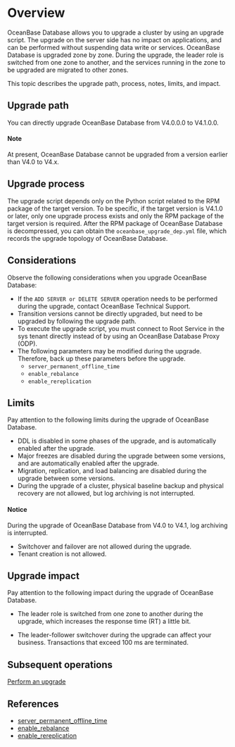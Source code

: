 # Overview

OceanBase Database allows you to upgrade a cluster by using an upgrade script. The upgrade on the server side has no impact on applications, and can be performed without suspending data write or services. OceanBase Database is upgraded zone by zone. During the upgrade, the leader role is switched from one zone to another, and the services running in the zone to be upgraded are migrated to other zones.

This topic describes the upgrade path, process, notes, limits, and impact.

## Upgrade path

You can directly upgrade OceanBase Database from V4.0.0.0 to V4.1.0.0.

<main id="notice" type='explain'>
  <h4>Note</h4>
  <p>At present, OceanBase Database cannot be upgraded from a version earlier than V4.0 to V4.x. </p>
</main>

## Upgrade process

The upgrade script depends only on the Python script related to the RPM package of the target version. To be specific, if the target version is V4.1.0 or later, only one upgrade process exists and only the RPM package of the target version is required. After the RPM package of OceanBase Database is decompressed, you can obtain the `oceanbase_upgrade_dep.yml` file, which records the upgrade topology of OceanBase Database.

## Considerations

Observe the following considerations when you upgrade OceanBase Database:

* If the `ADD SERVER or DELETE SERVER` operation needs to be performed during the upgrade, contact OceanBase Technical Support.
* Transition versions cannot be directly upgraded, but need to be upgraded by following the upgrade path.
* To execute the upgrade script, you must connect to Root Service in the sys tenant directly instead of by using an OceanBase Database Proxy (ODP).
* The following parameters may be modified during the upgrade. Therefore, back up these parameters before the upgrade.
   * `server_permanent_offline_time`
   * `enable_rebalance`
   * `enable_rereplication`

## Limits

Pay attention to the following limits during the upgrade of OceanBase Database.

* DDL is disabled in some phases of the upgrade, and is automatically enabled after the upgrade.
* Major freezes are disabled during the upgrade between some versions, and are automatically enabled after the upgrade.
* Migration, replication, and load balancing are disabled during the upgrade between some versions.
* During the upgrade of a cluster, physical baseline backup and physical recovery are not allowed, but log archiving is not interrupted.

<main id="notice" type='notice'>
      <h4>Notice</h4>
      <p>During the upgrade of OceanBase Database from V4.0 to V4.1, log archiving is interrupted. </p>
    </main>

* Switchover and failover are not allowed during the upgrade.
* Tenant creation is not allowed.

## Upgrade impact

Pay attention to the following impact during the upgrade of OceanBase Database.

* The leader role is switched from one zone to another during the upgrade, which increases the response time (RT) a little bit.

* The leader-follower switchover during the upgrade can affect your business. Transactions that exceed 100 ms are terminated.

## Subsequent operations

[Perform an upgrade](2.start-upgrade.md)

## References

* [server_permanent_offline_time](../../../../../7.reference/5.system-reference/1.system-configuration-items/3.cluster-level-configuration-items/190.server_permanent_offline_time.md)
* [enable_rebalance](../../../../../7.reference/5.system-reference/1.system-configuration-items/3.cluster-level-configuration-items/79.enable_rebalance.md)
* [enable_rereplication](../../../../../7.reference/5.system-reference/1.system-configuration-items/3.cluster-level-configuration-items/82.enable_rereplication.md)
